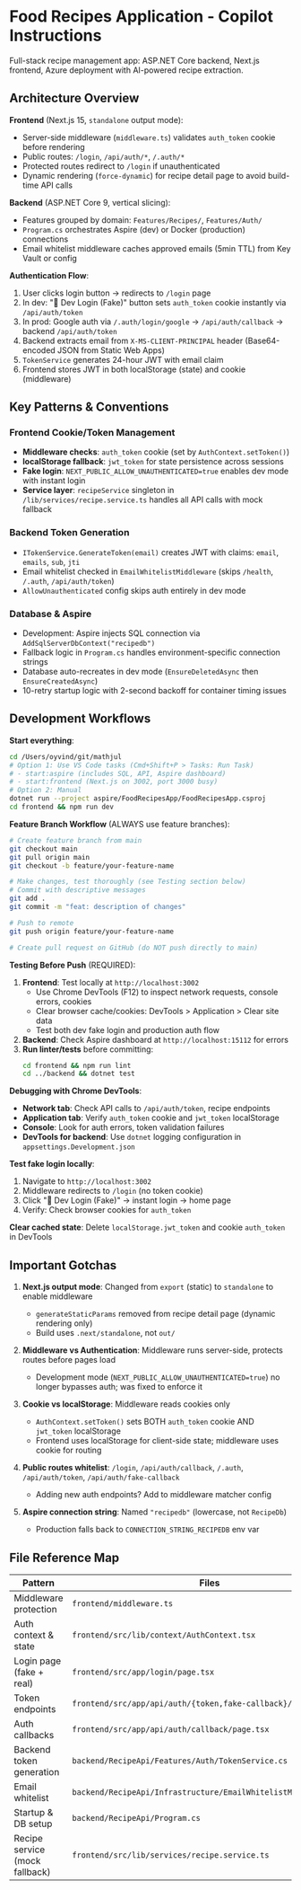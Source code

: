 <!-- AI Copilot Instructions for Food Recipes Application -->

# Food Recipes Application - Copilot Instructions

Full-stack recipe management app: ASP.NET Core backend, Next.js frontend, Azure deployment with AI-powered recipe extraction.

## Architecture Overview

**Frontend** (Next.js 15, `standalone` output mode):
- Server-side middleware (`middleware.ts`) validates `auth_token` cookie before rendering
- Public routes: `/login`, `/api/auth/*`, `/.auth/*`
- Protected routes redirect to `/login` if unauthenticated
- Dynamic rendering (`force-dynamic`) for recipe detail page to avoid build-time API calls

**Backend** (ASP.NET Core 9, vertical slicing):
- Features grouped by domain: `Features/Recipes/`, `Features/Auth/`
- `Program.cs` orchestrates Aspire (dev) or Docker (production) connections
- Email whitelist middleware caches approved emails (5min TTL) from Key Vault or config

**Authentication Flow**:
1. User clicks login button → redirects to `/login` page
2. In dev: "🚀 Dev Login (Fake)" button sets `auth_token` cookie instantly via `/api/auth/token`
3. In prod: Google auth via `/.auth/login/google` → `/api/auth/callback` → backend `/api/auth/token`
4. Backend extracts email from `X-MS-CLIENT-PRINCIPAL` header (Base64-encoded JSON from Static Web Apps)
5. `TokenService` generates 24-hour JWT with email claim
6. Frontend stores JWT in both localStorage (state) and cookie (middleware)

## Key Patterns & Conventions

### Frontend Cookie/Token Management
- **Middleware checks**: `auth_token` cookie (set by `AuthContext.setToken()`)
- **localStorage fallback**: `jwt_token` for state persistence across sessions
- **Fake login**: `NEXT_PUBLIC_ALLOW_UNAUTHENTICATED=true` enables dev mode with instant login
- **Service layer**: `recipeService` singleton in `/lib/services/recipe.service.ts` handles all API calls with mock fallback

### Backend Token Generation
- `ITokenService.GenerateToken(email)` creates JWT with claims: `email`, `emails`, `sub`, `jti`
- Email whitelist checked in `EmailWhitelistMiddleware` (skips `/health`, `/.auth`, `/api/auth/token`)
- `AllowUnauthenticated` config skips auth entirely in dev mode

### Database & Aspire
- Development: Aspire injects SQL connection via `AddSqlServerDbContext("recipedb")`
- Fallback logic in `Program.cs` handles environment-specific connection strings
- Database auto-recreates in dev mode (`EnsureDeletedAsync` then `EnsureCreatedAsync`)
- 10-retry startup logic with 2-second backoff for container timing issues

## Development Workflows

**Start everything**:
```bash
cd /Users/oyvind/git/mathjul
# Option 1: Use VS Code tasks (Cmd+Shift+P > Tasks: Run Task)
# - start:aspire (includes SQL, API, Aspire dashboard)
# - start:frontend (Next.js on 3002, port 3000 busy)
# Option 2: Manual
dotnet run --project aspire/FoodRecipesApp/FoodRecipesApp.csproj
cd frontend && npm run dev
```

**Feature Branch Workflow** (ALWAYS use feature branches):
```bash
# Create feature branch from main
git checkout main
git pull origin main
git checkout -b feature/your-feature-name

# Make changes, test thoroughly (see Testing section below)
# Commit with descriptive messages
git add .
git commit -m "feat: description of changes"

# Push to remote
git push origin feature/your-feature-name

# Create pull request on GitHub (do NOT push directly to main)
```

**Testing Before Push** (REQUIRED):
1. **Frontend**: Test locally at `http://localhost:3002`
   - Use Chrome DevTools (F12) to inspect network requests, console errors, cookies
   - Clear browser cache/cookies: DevTools > Application > Clear site data
   - Test both dev fake login and production auth flow
2. **Backend**: Check Aspire dashboard at `http://localhost:15112` for errors
3. **Run linter/tests** before committing:
   ```bash
   cd frontend && npm run lint
   cd ../backend && dotnet test
   ```

**Debugging with Chrome DevTools**:
- **Network tab**: Check API calls to `/api/auth/token`, recipe endpoints
- **Application tab**: Verify `auth_token` cookie and `jwt_token` localStorage
- **Console**: Look for auth errors, token validation failures
- **DevTools for backend**: Use `dotnet` logging configuration in `appsettings.Development.json`

**Test fake login locally**:
1. Navigate to `http://localhost:3002`
2. Middleware redirects to `/login` (no token cookie)
3. Click "🚀 Dev Login (Fake)" → instant login → home page
4. Verify: Check browser cookies for `auth_token`

**Clear cached state**: Delete `localStorage.jwt_token` and cookie `auth_token` in DevTools

## Important Gotchas

1. **Next.js output mode**: Changed from `export` (static) to `standalone` to enable middleware
   - `generateStaticParams` removed from recipe detail page (dynamic rendering only)
   - Build uses `.next/standalone`, not `out/`

2. **Middleware vs Authentication**: Middleware runs server-side, protects routes before pages load
   - Development mode (`NEXT_PUBLIC_ALLOW_UNAUTHENTICATED=true`) no longer bypasses auth; was fixed to enforce it

3. **Cookie vs localStorage**: Middleware reads cookies only
   - `AuthContext.setToken()` sets BOTH `auth_token` cookie AND `jwt_token` localStorage
   - Frontend uses localStorage for client-side state; middleware uses cookie for routing

4. **Public routes whitelist**: `/login`, `/api/auth/callback`, `/.auth`, `/api/auth/token`, `/api/auth/fake-callback`
   - Adding new auth endpoints? Add to middleware matcher config

5. **Aspire connection string**: Named `"recipedb"` (lowercase, not `RecipeDb`)
   - Production falls back to `CONNECTION_STRING_RECIPEDB` env var

## File Reference Map

| Pattern | Files |
|---------|-------|
| Middleware protection | `frontend/middleware.ts` |
| Auth context & state | `frontend/src/lib/context/AuthContext.tsx` |
| Login page (fake + real) | `frontend/src/app/login/page.tsx` |
| Token endpoints | `frontend/src/app/api/auth/{token,fake-callback}/` |
| Auth callbacks | `frontend/src/app/api/auth/callback/page.tsx` |
| Backend token generation | `backend/RecipeApi/Features/Auth/TokenService.cs` |
| Email whitelist | `backend/RecipeApi/Infrastructure/EmailWhitelistMiddleware.cs` |
| Startup & DB setup | `backend/RecipeApi/Program.cs` |
| Recipe service (mock fallback) | `frontend/src/lib/services/recipe.service.ts` |